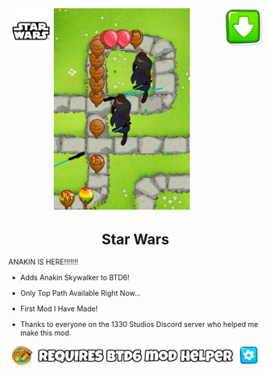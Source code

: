 <a href="https://github.com/AnakinSkywalker066/StarWarsMod/releases/download/newest/StarWarsMod.dll">
    <img align="left" alt="Icon" height="90" src="Icon.png">
    <img align="right" alt="Download" height="75" src="https://raw.githubusercontent.com/gurrenm3/BTD-Mod-Helper/master/BloonsTD6%20Mod%20Helper/Resources/DownloadBtn.png">
</a>
<img alt="Screenshot" height="400" src="Assets/image.png"/>
<h1 align="center">Star Wars</h1>

ANAKIN IS HERE!!!!!!!

- Adds Anakin Skywalker to BTD6!

- Only Top Path Available Right Now...

- First Mod I Have Made!

- Thanks to everyone on the 1330 Studios Discord server who helped me make this mod.

[![Requires BTD6 Mod Helper](https://raw.githubusercontent.com/gurrenm3/BTD-Mod-Helper/master/banner.png)](https://github.com/gurrenm3/BTD-Mod-Helper#readme)
